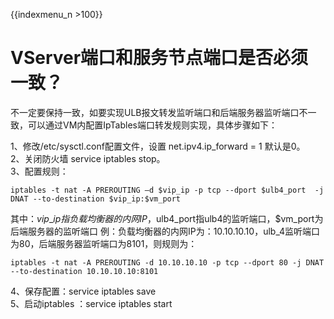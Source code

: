 {{indexmenu_n >100}}


# VServer端口和服务节点端口是否必须一致？

不一定要保持一致，如要实现ULB报文转发监听端口和后端服务器监听端口不一致，可以通过VM内配置IpTables端口转发规则实现，具体步骤如下：

1、修改/etc/sysctl.conf配置文件，设置 net.ipv4.ip\_forward = 1 默认是0。  
2、关闭防火墙 service iptables stop。  
3、配置规则：

```text
iptables -t nat -A PREROUTING –d $vip_ip -p tcp --dport $ulb4_port  -j DNAT --to-destination $vip_ip:$vm_port
```

其中：$vip\_ip指负载均衡器的内网IP，$ulb4\_port指ulb4的监听端口，$vm\_port为后端服务器的监听端口 例：负载均衡器的内网IP为：10.10.10.10，ulb\_4监听端口为80，后端服务器监听端口为8101，则规则为：

```text
iptables -t nat -A PREROUTING -d 10.10.10.10 -p tcp --dport 80 -j DNAT --to-destination 10.10.10.10:8101
```

4、保存配置：service iptables save  
5、启动iptables ：service iptables start

